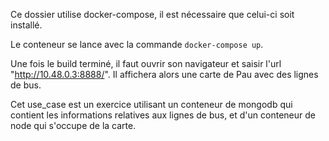 Ce dossier utilise docker-compose, il est nécessaire que celui-ci soit installé. 

Le conteneur se lance avec la commande `docker-compose up`.

Une fois le build terminé, il faut ouvrir son navigateur et saisir l'url "http://10.48.0.3:8888/". Il affichera alors une carte de Pau avec des lignes de bus.

Cet use_case est un exercice utilisant un conteneur de mongodb qui contient les informations relatives aux lignes de bus, et d'un conteneur de node qui s'occupe de la carte.
